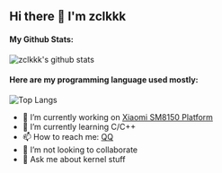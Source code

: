 ## Hi there 👋 I'm zclkkk
#### My Github Stats:
![zclkkk's github stats](https://github-readme-stats.vercel.app/api?username=zclkkk&theme=calm&layout=compact)

#### Here are my programming language used mostly:
![Top Langs](https://github-readme-stats.vercel.app/api/top-langs/?username=zclkkk&theme=calm&layout=compact)

- 🔭 I’m currently working on [Xiaomi SM8150 Platform](https://github.com/zclkkk/msm-4.14)
- 🌱 I’m currently learning C/C++
- 📫 How to reach me: [QQ](http://wpa.qq.com/msgrd?v=3&uin=2484392714&site=qq&menu=yes)
- 👯 I’m not looking to collaborate
- 💬 Ask me about kernel stuff
